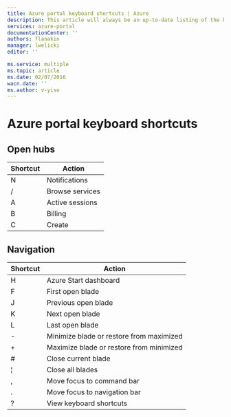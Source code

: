 ```yaml
---
title: Azure portal keyboard shortcuts | Azure
description: This article will always be an up-to-date listing of the keyboard shortcuts that work throughout the Azure portal. Individual services might have their own specialized keyboard shortcuts.
services: azure-portal
documentationCenter: ''
authors: flanakin
manager: lwelicki
editor: ''

ms.service: multiple
ms.topic: article
ms.date: 02/07/2016
wacn.date: ''
ms.author: v-yiso
---
```


# Azure portal keyboard shortcuts

## Open hubs

| Shortcut | Action |
|--------|----------|
| N | Notifications |
| / | Browse services |
| A | Active sessions |
| B | Billing |
| C | Create |

## Navigation

| Shortcut | Action |
|--------|----------|
| H | Azure Start dashboard |
| F | First open blade |
| J | Previous open blade |
| K | Next open blade |
| L | Last open blade |
| - | Minimize blade or restore from maximized |
| + | Maximize blade or restore from minimized |
| # | Close current blade |
| ¦ | Close all blades |
| , | Move focus to command bar |
| . | Move focus to navigation bar |
| ? | View keyboard shortcuts |